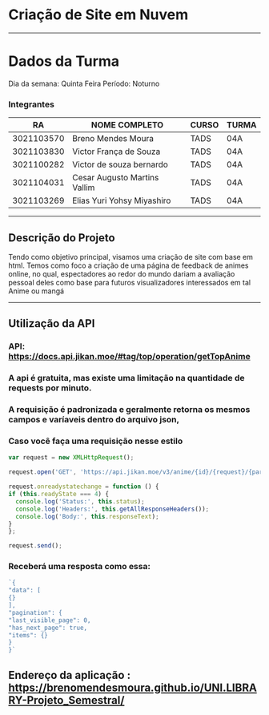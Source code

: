 # Criação de Site em Nuvem

<HR>

# Dados da Turma
Dia da semana: Quinta Feira
Período: Noturno

### Integrantes

|RA| NOME COMPLETO| CURSO | TURMA |
| ------------ | ------------ | ------------ | ------------ |
|3021103570|Breno Mendes Moura|TADS|04A|
|3021103830|Victor França de Souza|TADS|04A|
|3021100282|Victor de souza bernardo|TADS|04A|
|3021104031|Cesar Augusto Martins Vallim|TADS|04A|
|3021103269|Elias Yuri Yohsy Miyashiro|TADS|04A|


<hr>

## Descrição do Projeto
Tendo como objetivo principal, visamos uma criação de site com base em html. Temos como foco a criação de uma página de feedback de animes online, no qual, espectadores ao redor do mundo dariam a avaliação pessoal deles como base para futuros visualizadores interessados em tal Anime ou mangá

<hr>
  
## Utilização da API
  ### API: https://docs.api.jikan.moe/#tag/top/operation/getTopAnime
  ### A api é gratuita, mas existe uma limitação na quantidade de requests por minuto.
  ### A requisição é padronizada e geralmente retorna os mesmos campos e varíaveis dentro do arquivo json,
  ### Caso você faça uma requisição nesse estilo
  ```javascript
var request = new XMLHttpRequest();

request.open('GET', 'https://api.jikan.moe/v3/anime/{id}/{request}/{parameter}');

request.onreadystatechange = function () {
  if (this.readyState === 4) {
    console.log('Status:', this.status);
    console.log('Headers:', this.getAllResponseHeaders());
    console.log('Body:', this.responseText);
  }
};

request.send();
```
  
  ### Receberá uma resposta como essa:
```javascript
`{
"data": [
{}
],
"pagination": {
"last_visible_page": 0,
"has_next_page": true,
"items": {}
}
}`
```
  
  

## Endereço da aplicação : https://brenomendesmoura.github.io/UNI.LIBRARY-Projeto_Semestral/
